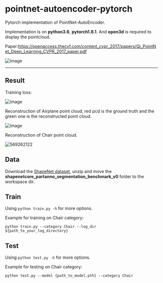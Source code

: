 # pointnet-autoencoder-pytorch

Pytorch implementation of PointNet-AutoEncoder.

Implementation is on **python3.6**, **pytorch1.8.1**. And **open3d** is required to display the pointcloud.

Paper:https://openaccess.thecvf.com/content_cvpr_2017/papers/Qi_PointNet_Deep_Learning_CVPR_2017_paper.pdf

![image](https://user-images.githubusercontent.com/44312407/119113376-a1898f00-ba57-11eb-96ea-de4872c24194.png)

---

## Result
Training loss:

![image](https://user-images.githubusercontent.com/44312407/119115840-33929700-ba5a-11eb-87e3-379a623f66f6.png)

Reconstruction of Airplane point cloud, red pcd is the ground truth and the green one is the reconstructed point cloud.

![image](https://user-images.githubusercontent.com/44312407/119115923-4b6a1b00-ba5a-11eb-9096-abd6647bc56a.png)

Reconstruction of Chair point cloud.

![569262122](https://user-images.githubusercontent.com/44312407/119116294-af8cdf00-ba5a-11eb-8c4e-0d5e18de3483.jpg)


## Data

Download the [ShapeNet dataset](https://shapenet.cs.stanford.edu/media/shapenetcore_partanno_segmentation_benchmark_v0.zip), unzip and move the **shapenetcore_partanno_segmentation_benchmark_v0** folder to the workspace dir.

## Train

Using ```python train.py -h``` for more options.

Example for training on Chair category:
```
python train.py --category Chair --log_dir ${path_to_your_log_directory}
```

## Test
Using ```python test.py -h``` for more options.

Example for testing on Chair category:
```
python test.py --model {path_to_model.pth} --category Chair
```
